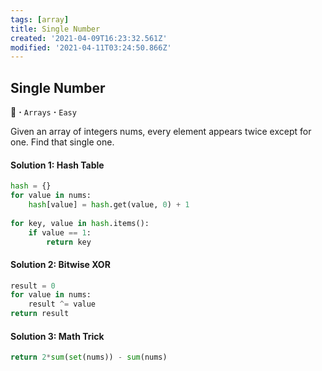```yaml
---
tags: [array]
title: Single Number
created: '2021-04-09T16:23:32.561Z'
modified: '2021-04-11T03:24:50.866Z'
---
```


## Single Number
:penguin: **·** `Arrays` **·** `Easy`

Given an array of integers nums, every element appears twice except for one. Find that single one.

#### Solution 1: Hash Table
```python
hash = {}
for value in nums:
    hash[value] = hash.get(value, 0) + 1
    
for key, value in hash.items():
    if value == 1:
        return key
```

#### Solution 2: Bitwise XOR 
```python
result = 0
for value in nums:
    result ^= value
return result
```
#### Solution 3: Math Trick
```python
return 2*sum(set(nums)) - sum(nums)
```


